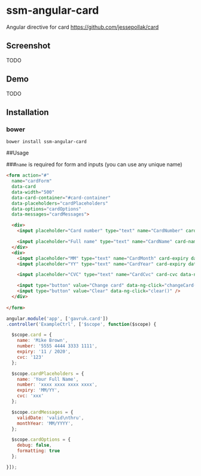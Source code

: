 ssm-angular-card
============

Angular directive for card https://github.com/jessepollak/card

## Screenshot

TODO

## Demo

TODO

## Installation

### bower
`bower install ssm-angular-card`

##Usage

###`name` is required for form and inputs (you can use any unique name)

```html
<form action="#"
  name="cardForm"
  data-card
  data-width="500"
  data-card-container="#card-container"
  data-placeholders="cardPlaceholders"
  data-options="cardOptions"
  data-messages="cardMessages">

  <div>
    <input placeholder="Card number" type="text" name="CardNumber" card-number data-ng-model="card.number" />

    <input placeholder="Full name" type="text" name="CardName" card-name data-ng-model="card.name" />
  </div>
  <div>
    <input placeholder="MM" type="text" name="CardMonth" card-expiry data-ng-model="card.month" />/
    <input placeholder="YY" type="text" name="CardYear" card-expiry data-ng-model="card.year" />

    <input placeholder="CVC" type="text" name="CardCvc" card-cvc data-ng-model="card.cvc" />

    <input type="button" value="Change card" data-ng-click="changeCard()" />
    <input type="button" value="Clear" data-ng-click="clear()" />
  </div>
  
</form>
```

```js
angular.module('app', ['gavruk.card'])
.controller('ExampleCtrl', ['$scope', function($scope) {

  $scope.card = {
    name: 'Mike Brown',
    number: '5555 4444 3333 1111',
    expiry: '11 / 2020',
    cvc: '123'
  };

  $scope.cardPlaceholders = {
    name: 'Your Full Name',
    number: 'xxxx xxxx xxxx xxxx',
    expiry: 'MM/YY',
    cvc: 'xxx'
  };

  $scope.cardMessages = {
    validDate: 'valid\nthru',
    monthYear: 'MM/YYYY',
  };

  $scope.cardOptions = {
    debug: false,
    formatting: true
  };

}]);
```
